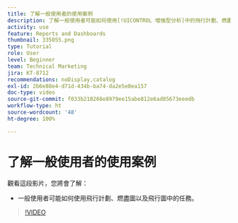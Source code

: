 ```yaml
---
title: 了解一般使用者的使用案例
description: 了解一般使用者可能如何使用[!UICONTROL 增強型分析]中的飛行計劃、燃盡圖以及飛行圖中的任務。
activity: use
feature: Reports and Dashboards
thumbnail: 335055.png
type: Tutorial
role: User
level: Beginner
team: Technical Marketing
jira: KT-8712
recommendations: noDisplay,catalog
exl-id: 2b6e88e4-d71d-434b-ba74-da2e5e8ea157
doc-type: video
source-git-commit: f033b210268e8979ee15abe812e6ad85673eeedb
workflow-type: ht
source-wordcount: '48'
ht-degree: 100%

---
```


# 了解一般使用者的使用案例

觀看這段影片，您將會了解：

* 一般使用者可能如何使用飛行計劃、燃盡圖以及飛行圖中的任務。

>[!VIDEO](https://video.tv.adobe.com/v/335055/?quality=12&learn=on)
